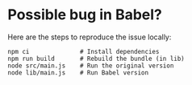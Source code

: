 # Possible bug in Babel?

Here are the steps to reproduce the issue locally:

```
npm ci              # Install dependencies
npm run build       # Rebuild the bundle (in lib)
node src/main.js    # Run the original version
node lib/main.js    # Run Babel version
```
